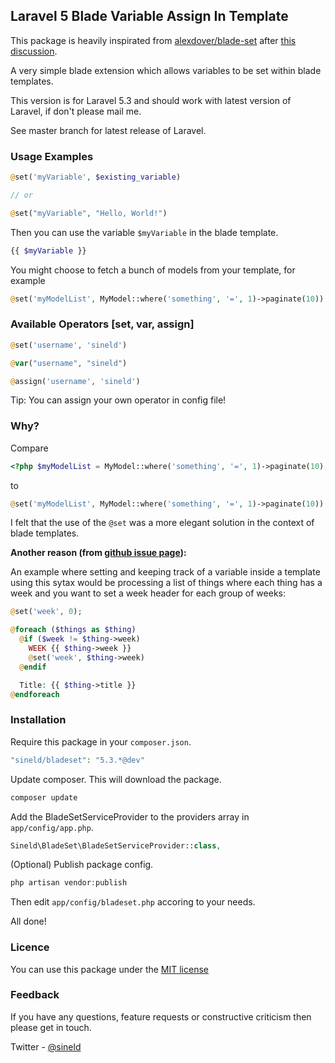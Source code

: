 ## Laravel 5 Blade Variable Assign In Template

This package is heavily inspirated from [alexdover/blade-set](https://github.com/alexdover/blade-set) after [this discussion](https://github.com/laravel/framework/issues/4778).

A very simple blade extension which allows variables to be set within blade templates.

This version is for Laravel 5.3 and should work with latest version of Laravel, if don't please mail me.

See master branch for latest release of Laravel.

### Usage Examples

```php
@set('myVariable', $existing_variable)

// or

@set("myVariable", "Hello, World!")
```

Then you can use the variable `$myVariable` in the blade template.

```php
{{ $myVariable }}
```

You might choose to fetch a bunch of models from your template, for example

```php
@set('myModelList', MyModel::where('something', '=', 1)->paginate(10))
```

### Available Operators [set, var, assign]

```php
@set('username', 'sineld')

@var("username", "sineld")

@assign('username', 'sineld')
```

Tip: You can assign your own operator in config file!

### Why?

Compare

```php
<?php $myModelList = MyModel::where('something', '=', 1)->paginate(10); ?>
```

to

```php
@set('myModelList', MyModel::where('something', '=', 1)->paginate(10))
```

I felt that the use of the `@set` was a more elegant solution in the context of blade templates.

**Another reason (from [github issue page](https://github.com/laravel/framework/issues/4778#issuecomment-126774099)):**

An example where setting and keeping track of a variable inside a template using this sytax would be processing a list of things where each thing has a week and you want to set a week header for each group of weeks:

```php
@set('week', 0);

@foreach ($things as $thing)
  @if ($week != $thing->week)
    WEEK {{ $thing->week }}
    @set('week', $thing->week)
  @endif

  Title: {{ $thing->title }}
@endforeach
```

### Installation

Require this package in your `composer.json`.

```php
"sineld/bladeset": "5.3.*@dev"
```

Update composer. This will download the package.

```php
composer update
```

Add the BladeSetServiceProvider to the providers array in `app/config/app.php`.

```php
Sineld\BladeSet\BladeSetServiceProvider::class,
```

(Optional) Publish package config.

```php
php artisan vendor:publish
```

Then edit `app/config/bladeset.php` accoring to your needs.


All done!

### Licence
 
You can use this package under the [MIT license](http://opensource.org/licenses/MIT)

### Feedback

If you have any questions, feature requests or constructive criticism then please get in touch.

Twitter - [@sineld](http://twitter.com/sineld)
